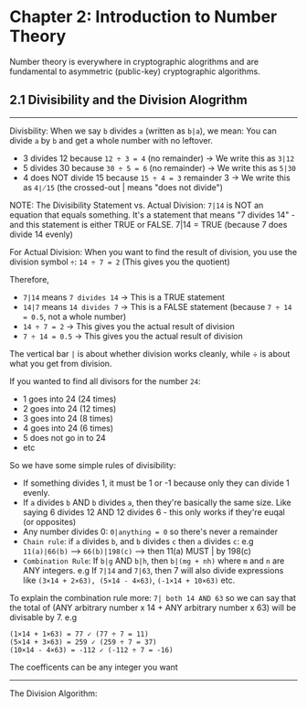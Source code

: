 # Chapter 2: Introduction to Number Theory
Number theory is everywhere in cryptographic alogrithms and are fundamental to asymmetric (public-key) cryptographic algorithms.

## 2.1 Divisibility and the Division Alogrithm

---

Divisbility:
When we say `b` divides `a` (written as `b|a`), we mean: You can divide `a` by `b` and get a whole number with no leftover.
- 3 divides 12 because `12 ÷ 3 = 4` (no remainder) → We write this as `3|12`
- 5 divides 30 because `30 ÷ 5 = 6` (no remainder) → We write this as `5|30`
- 4 does NOT divide 15 because `15 ÷ 4 = 3` remainder 3 → We write this as `4∤15` (the crossed-out | means "does not divide")

NOTE: The Divisibility Statement vs. Actual Division:
`7|14` is NOT an equation that equals something. It's a statement that means "7 divides 14" - and this statement is either TRUE or FALSE. 7|14 = TRUE (because 7 does divide 14 evenly)

For Actual Division:
When you want to find the result of division, you use the division symbol `÷`: `14 ÷ 7 = 2`  (This gives you the quotient)

Therefore, 
- `7|14` means `7 divides 14` → This is a TRUE statement
- `14|7` means `14 divides 7` → This is a FALSE statement (because `7 ÷ 14 = 0.5`, not a whole number)
- `14 ÷ 7 = 2` → This gives you the actual result of division
- `7 ÷ 14 = 0.5` → This gives you the actual result of division

The vertical bar `|` is about whether division works cleanly, while ÷ is about what you get from division.

If you wanted to find all divisors for the number `24`:
- 1 goes into 24 (24 times)
- 2 goes into 24 (12 times)
- 3 goes into 24 (8 times)
- 4 goes into 24 (6 times)
- 5 does not go in to 24 
- etc

So we have some simple rules of divisibility:
- If something divides 1, it must be 1 or -1 because only they can divide 1 evenly.
- If `a` divides `b` AND `b` divides `a`, then they're basically the same size. Like saying 6 divides 12 AND 12 divides 6 - this only works if they're euqal (or opposites)
- Any number divides 0: `0|anything = 0` so there's never a remainder
- `Chain rule`: if `a` divides `b`, and `b` divides `c` then `a` divides `c`: e.g `11(a)|66(b)` --> `66(b)|198(c)` --> then 11(a) MUST | by 198(c)
- `Combination Rule`: If `b|g` AND `b|h`, then `b|(mg + nh)` where `m` and `n` are ANY integers. e.g If `7|14` and `7|63`, then 7 will also divide expressions like `(3×14 + 2×63), (5×14 - 4×63)`, `(-1×14 + 10×63)` etc.

To explain the combination rule more:
`7| both 14 AND 63` so we can say that the total of (ANY arbitrary number x 14 + ANY arbitrary number x 63) will be divisable by 7. e.g
```
(1×14 + 1×63) = 77 ✓ (77 ÷ 7 = 11)
(5×14 + 3×63) = 259 ✓ (259 ÷ 7 = 37)
(10×14 - 4×63) = -112 ✓ (-112 ÷ 7 = -16)
```
The coefficents can be any integer you want

---

The Division Algorithm:
